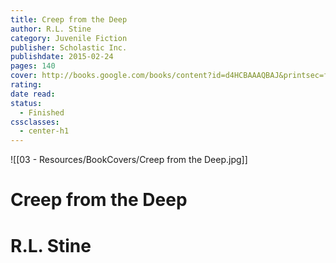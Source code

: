 ```yaml
---
title: Creep from the Deep
author: R.L. Stine
category: Juvenile Fiction
publisher: Scholastic Inc.
publishdate: 2015-02-24
pages: 140
cover: http://books.google.com/books/content?id=d4HCBAAAQBAJ&printsec=frontcover&img=1&zoom=1&edge=curl&source=gbs_api
rating: 
date read: 
status:
  - Finished
cssclasses:
  - center-h1
---
```

![[03 - Resources/BookCovers/Creep from the Deep.jpg]]
# Creep from the Deep
# R.L. Stine